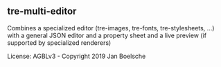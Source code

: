 tre-multi-editor
---

Combines a specialized editor (tre-images, tre-fonts, tre-stylesheets, ...) with a general JSON editor and a property sheet and a live preview (if supported by specialized renderers)


License: AGBLv3 - Copyright 2019 Jan Boelsche
